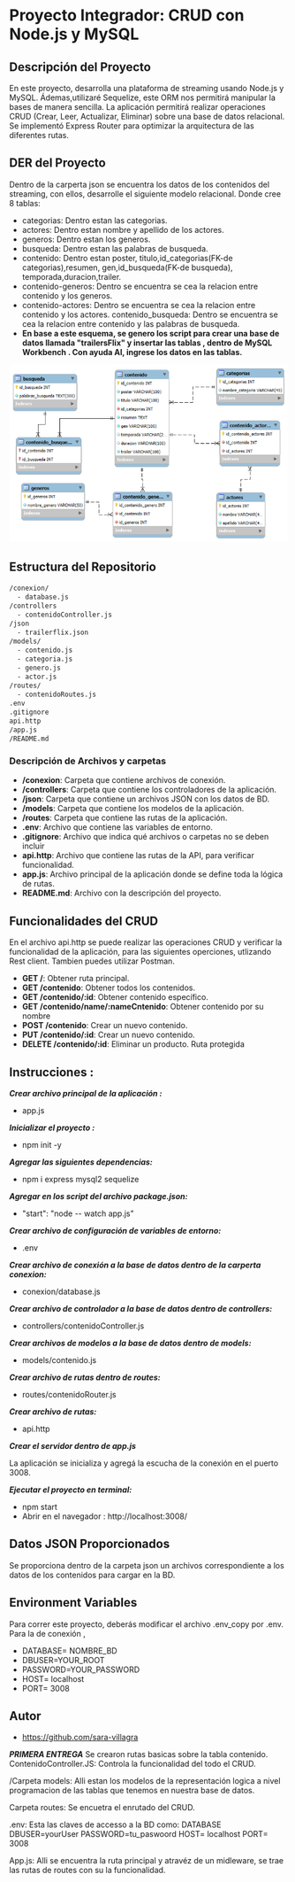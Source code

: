 # Proyecto Integrador: CRUD con Node.js y MySQL

## Descripción del Proyecto

En este proyecto, desarrolla una plataforma de streaming usando Node.js y MySQL. Ádemas,utilizaré Sequelize, este ORM nos permitirá manipular la bases de manera sencilla. La aplicación permitirá realizar operaciones CRUD (Crear, Leer, Actualizar, Eliminar) sobre una base de datos relacional. Se implementó Express Router para optimizar la arquitectura de las diferentes rutas.

## DER del Proyecto

Dentro de la carperta json se encuentra los datos de los contenidos del streaming, con ellos, desarrolle el siguiente modelo relacional. Donde cree 8 tablas:
- categorias:
Dentro estan las categorias.
- actores:
Dentro estan nombre y apellido de los actores.
- generos:
Dentro estan los generos.
- busqueda:
Dentro estan las palabras de busqueda.
- contenido:
Dentro estan  poster, titulo,id_categorias(FK-de categorias),resumen, gen,id_busqueda(FK-de busqueda), temporada,duracion,trailer.
- contenido-generos:
Dentro se encuentra se cea la relacion entre contenido y los generos.
- contenido-actores:
Dentro se encuentra se cea la relacion entre contenido y los actores.
contenido_busqueda:
Dentro se encuentra se cea la relacion entre contenido y las palabras de busqueda.
- **En base a este esquema, se genero los script para crear una base de datos llamada "trailersFlix" y insertar las tablas , dentro de MySQL Workbench .
Con ayuda AI, ingrese los datos en las tablas.**

![DER de contenido](/trailerFLIX2.png)


## Estructura del Repositorio

```plaintext
/conexion/
  - database.js
/controllers
  - contenidoController.js
/json
  - trailerflix.json
/models/
  - contenido.js
  - categoria.js
  - genero.js
  - actor.js
/routes/
  - contenidoRoutes.js
.env
.gitignore  
api.http
/app.js
/README.md
```

### Descripción de Archivos y carpetas

- **/conexion**: Carpeta que contiene archivos de conexión.
- **/controllers**: Carpeta que contiene los controladores de la aplicación.
- **/json**: Carpeta que contiene un archivos JSON con los datos de BD.
- **/models**: Carpeta que contiene los modelos de la aplicación.
- **/routes**: Carpeta que contiene las rutas de la aplicación.
- **.env**: Archivo que contiene las variables de entorno.
- **.gitignore**: Archivo que indica qué archivos o carpetas no se deben incluir
- **api.http**: Archivo que contiene las rutas de la API, para verificar funcionalidad.
- **app.js**: Archivo principal de la aplicación donde se define toda la lógica de rutas. 
- **README.md**: Archivo con la descripción del proyecto.

## Funcionalidades del CRUD
En el archivo api.http se puede realizar las operaciones CRUD y verificar la funcionalidad de la aplicación, para las siguientes operciones, utlizando Rest client. Tambien puedes utilizar Postman.

- **GET /**: Obtener ruta principal.
- **GET /contenido**: Obtener todos los contenidos.
- **GET /contenido/:id**: Obtener contenido específico.
- **GET /contenido/name/:nameCntenido**: Obtener contenido por su nombre
- **POST /contenido**: Crear un nuevo contenido.
- **PUT /contenido/:id**: Crear un nuevo contenido.
 - **DELETE /contenido/:id**: Eliminar un producto. Ruta protegida


## Instrucciones :


***Crear archivo principal de la aplicación :***
- app.js

***Inicializar el proyecto :***
- npm init -y

***Agregar las siguientes dependencias:***

- npm i express mysql2 sequelize

***Agregar en los script del archivo package.json:***
 
- "start": "node  -- watch app.js"

***Crear archivo de configuración de variables de entorno:***

- .env

***Crear archivo de conexión a la base de datos dentro de la carperta conexion:***

- conexion/database.js

***Crear archivo de controlador a la base de datos dentro de controllers:***

- controllers/contenidoController.js

***Crear archivos de modelos a la base de datos dentro de models:***

- models/contenido.js

***Crear archivo de rutas dentro de routes:***

- routes/contenidoRouter.js

***Crear archivo de rutas:***

- api.http

***Crear el servidor dentro de app.js***

La aplicación se inicializa y agregá la escucha de la conexión en el puerto 3008.

***Ejecutar el proyecto en terminal:***

- npm start
- Abrir en el navegador :
 http://localhost:3008/


## Datos JSON Proporcionados
Se proporciona dentro de la carpeta json un archivos correspondiente a los datos de los contenidos para cargar en la BD.


## Environment Variables
Para correr este proyecto, deberás modificar el archivo .env_copy por .env.
Para la de conexión , 
- DATABASE= NOMBRE_BD
- DBUSER=YOUR_ROOT
- PASSWORD=YOUR_PASSWORD
- HOST= localhost
- PORT= 3008

## Autor
- https://github.com/sara-villagra


***PRIMERA ENTREGA***
Se crearon rutas basicas sobre la tabla contenido.
ContenidoController.JS: Controla la funcionalidad del todo el CRUD.

/Carpeta models: Alli estan los modelos de la representación logica a nivel programacion de las tablas que tenemos en nuestra base de datos.

Carpeta routes: Se encuetra el enrutado del CRUD.

.env: Esta las claves de accesso a la BD como:
DATABASE
DBUSER=yourUser
PASSWORD=tu_paswoord
HOST= localhost
PORT= 3008

App.js: Alli se encuentra la ruta principal y atravéz de un midleware, se trae las rutas de routes con su la funcionalidad.

